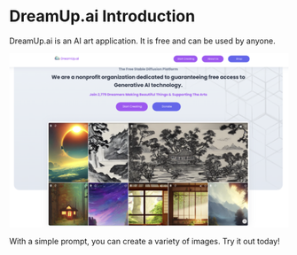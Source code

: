 # DreamUp.ai Introduction
DreamUp.ai is an AI art application. It is free and can be used by anyone.

![DreamUp.ai homepage](./images/Snip_TEMP2.png)

With a simple prompt, you can create a variety of images. Try it out today!